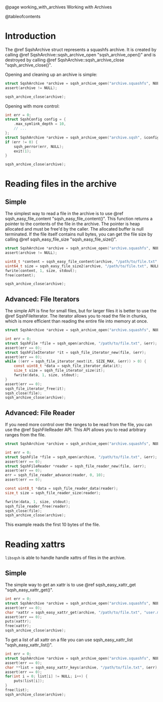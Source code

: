 @page working_with_archives Working with Archives

@tableofcontents

# Introduction

The @ref SqshArchive struct represents a squashfs archive. It is
created by calling
@ref SqshArchive::sqsh_archive_open "sqsh_archive_open()" and is destroyed by calling
@ref SqshArchive::sqsh_archive_close "sqsh_archive_close()". 

Opening and cleaning up an archive is simple:
```c
struct SqshArchive *archive = sqsh_archive_open("archive.squashfs", NULL, NULL);
assert(archive != NULL);

sqsh_archive_close(archive);
```

Opening with more control:
```c
int err = 0;
struct SqshConfig config = {
	.max_symlink_depth = 10,
	// ...
};
struct SqshArchive *archive = sqsh_archive_open("archive.sqsh", &config, &err);
if (err != 0) {
	sqsh_perror(err, NULL);
	exit(1);
}

sqsh_archive_close(archive);
```

# Reading files in the archive

## Simple

The simplest way to read a file in the archive is to use
@ref sqsh_easy_file_content "sqsh_easy_file_content()". This function 
returns a pointer to the contents of the file in the archive. The pointer 
is heap allocated and must be free'd by the caller. The allocated buffer is
null terminated. If the file itself contains null bytes, you can get the 
file size by calling @ref sqsh_easy_file_size "sqsh_easy_file_size()".

```c
struct SqshArchive *archive = sqsh_archive_open("archive.squashfs", NULL, NULL);
assert(archive != NULL);

uint8_t *content = sqsh_easy_file_content(archive, "/path/to/file.txt", NULL);
uint64_t size = sqsh_easy_file_size2(archive, "/path/to/file.txt", NULL);
fwrite(content, 1, size, stdout);
free(content);

sqsh_archive_close(archive);
```

## Advanced: File Iterators

The simple API is fine for small files, but for larger files it is better
to use the @ref SqshFileIterator. The iterator allows you to read the file
in chunks, which is more efficient than reading the entire file into memory
at once.

```c
struct SqshArchive *archive = sqsh_archive_open("archive.squashfs", NULL, NULL);

int err = 0;
struct SqshFile *file = sqsh_open(archive, "/path/to/file.txt", &err);
assert(err == 0);
struct SqshFileIterator *it = sqsh_file_iterator_new(file, &err);
assert(err == 0);
while ((err = sqsh_file_iterator_next(it, SIZE_MAX, &err)) > 0) {
	const uint8_t *data = sqsh_file_iterator_data(it);
	size_t size = sqsh_file_iterator_size(it);
	fwrite(data, 1, size, stdout);
}
assert(err == 0);
sqsh_file_iterator_free(it);
sqsh_close(file);
sqsh_archive_close(archive);
```

## Advanced: File Reader

If you need more control over the ranges to be read from the file, you can use 
the @ref SqshFileReader API. This API allows you to read arbitrary ranges from
the file.

```c 
struct SqshArchive *archive = sqsh_archive_open("archive.squashfs", NULL, NULL);

int err = 0;
struct SqshFile *file = sqsh_open(archive, "/path/to/file.txt", &err);
assert(err == 0);
struct SqshFileReader *reader = sqsh_file_reader_new(file, &err);
assert(err == 0);
err = sqsh_file_reader_advance(reader, 0, 10);
assert(err == 0);

const uint8_t *data = sqsh_file_reader_data(reader);
size_t size = sqsh_file_reader_size(reader);

fwrite(data, 1, size, stdout);
sqsh_file_reader_free(reader);
sqsh_close(file);
sqsh_archive_close(archive);
```

This example reads the first 10 bytes of the file.

# Reading xattrs

`libsqsh` is able to handle handle xattrs of files in the archive.

## Simple

The simple way to get an xattr is to use @ref sqsh_easy_xattr_get "sqsh_easy_xattr_get()".

```c
int err = 0;
struct SqshArchive *archive = sqsh_archive_open("archive.squashfs", NULL, NULL);
assert(err == 0);
char *xattr = sqsh_easy_xattr_get(archive, "/path/to/file.txt", "user.myxattr", &err);
assert(err == 0);
puts(xattr);
free(xattr);
sqsh_archive_close(archive);
```

To get a list of all xattr on a file you can use sqsh_easy_xattr_list "sqsh_easy_xattr_list()".

```c
int err = 0;
struct SqshArchive *archive = sqsh_archive_open("archive.squashfs", NULL, NULL);
assert(err == 0);
char **list = sqsh_easy_xattr_keys(archive, "/path/to/file.txt", &err);
assert(err == 0);
for(int i = 0; list[i] != NULL; i++) {
	puts(list[i]);
}
free(list);
sqsh_archive_close(archive);
```
